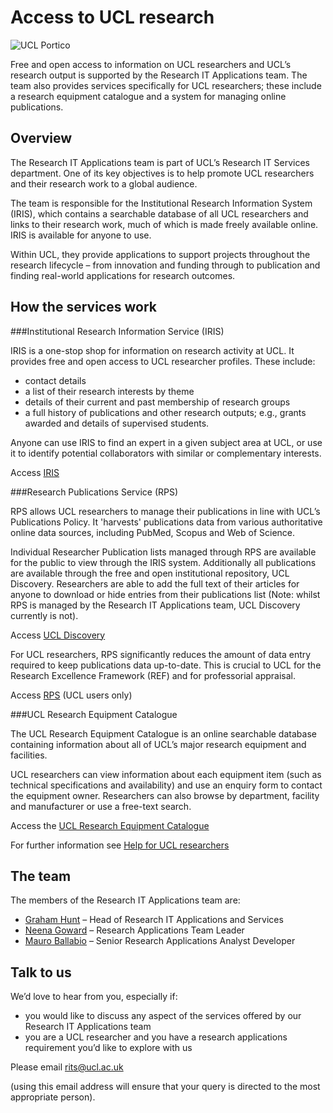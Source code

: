 Access to UCL research
======================
![UCL Portico](https://www.ucl.ac.uk/research-it-services/images/portico.jpg)

Free and open access to information on UCL researchers and UCL’s research output is supported by the Research IT Applications team. The team also provides services specifically for UCL researchers; these include a research equipment catalogue and a system for managing online publications.

Overview
--------
The Research IT Applications team is part of UCL’s Research IT Services department. One of its key objectives is to help promote UCL researchers and their research work to a global audience.

The team is responsible for the Institutional Research Information System (IRIS), which contains a searchable database of all UCL researchers and links to their research work, much of which is made freely available online. IRIS is available for anyone to use.

Within UCL, they provide applications to support projects throughout the research lifecycle – from innovation and funding through to publication and finding real-world applications for research outcomes.

How the services work
---------------------
###Institutional Research Information Service (IRIS)

IRIS is a one-stop shop for information on research activity at UCL. It provides free and open access to UCL researcher profiles. These include:

+ contact details
+ a list of their research interests by theme
+ details of their current and past membership of research groups
+ a full history of publications and other research outputs; e.g., grants awarded and details of supervised students.

Anyone can use IRIS to find an expert in a given subject area at UCL, or use it to identify potential collaborators with similar or complementary interests.

Access [IRIS](http://iris.ucl.ac.uk/iris/)

###Research Publications Service (RPS)

RPS allows UCL researchers to manage their publications in line with UCL’s Publications Policy. It 'harvests' publications data from various authoritative online data sources, including PubMed, Scopus and Web of Science.

Individual Researcher Publication lists managed through RPS are available for the public to view through the IRIS system. Additionally all publications are available through the free and open institutional repository, UCL Discovery. Researchers are able to add the full text of their articles for anyone to download or hide entries from their publications list (Note: whilst RPS is managed by the Research IT Applications team, UCL Discovery currently is not).

Access [UCL Discovery](http://discovery.ucl.ac.uk/)

For UCL researchers, RPS significantly reduces the amount of data entry required to keep publications data up-to-date. This is crucial to UCL for the Research Excellence Framework (REF) and for professorial appraisal.

Access [RPS](https://rps.ucl.ac.uk) (UCL users only)

###UCL Research Equipment Catalogue

The UCL Research Equipment Catalogue is an online searchable database containing information about all of UCL’s major research equipment and facilities.

UCL researchers can view information about each equipment item (such as technical specifications and availability) and use an enquiry form to contact the equipment owner. Researchers can also browse by department, facility and manufacturer or use a free-text search.

Access the [UCL Research Equipment Catalogue](https://research-equipment.ucl.ac.uk/)

For further information see [Help for UCL researchers](https://www.ucl.ac.uk/research-it-services/our-work/ucl-researchers)

The team
--------
The members of the Research IT Applications team are:

+ [Graham Hunt](https://www.ucl.ac.uk/research-it-services/our-people/graham) – Head of Research IT Applications and Services
+ [Neena Goward](https://www.ucl.ac.uk/research-it-services/our-people/neena) – Research Applications Team Leader
+ [Mauro Ballabio](https://www.ucl.ac.uk/research-it-services/our-people/mauro) – Senior Research Applications Analyst Developer

Talk to us
----------
We’d love to hear from you, especially if:

+ you would like to discuss any aspect of the services offered by our Research IT Applications team
+ you are a UCL researcher and you have a research applications requirement you’d like to explore with us

Please email [rits@ucl.ac.uk](mailto:rits@ucl.ac.uk)

(using this email address will ensure that your query is directed to the most appropriate person).